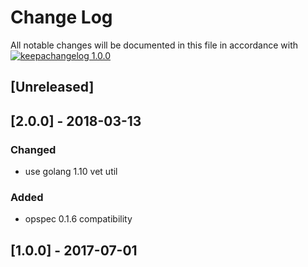 # Change Log

All notable changes will be documented in this file in accordance with
[![keepachangelog 1.0.0](https://img.shields.io/badge/keepachangelog-1.0.0-brightgreen.svg)](http://keepachangelog.com/en/1.0.0/)

## \[Unreleased]

## \[2.0.0] - 2018-03-13

### Changed

- use golang 1.10 vet util

### Added

- opspec 0.1.6 compatibility

## \[1.0.0] - 2017-07-01

